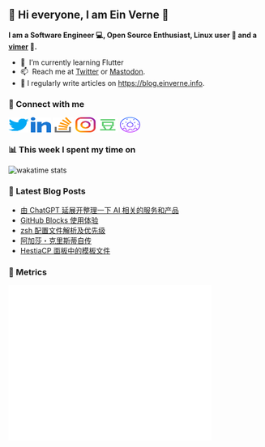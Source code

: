 ## 👋 Hi everyone, I am Ein Verne 👋

**I am a Software Engineer 💻, Open Source Enthusiast, Linux user :penguin: and a [vimer](https://github.com/einverne/dotfiles) :man:.**

- 🌱 &nbsp;I’m currently learning Flutter
- 📫 &nbsp;Reach me at [Twitter](https://twitter.com/einverne) or <a rel="me" href="https://m.einverne.info/@einverne">Mastodon</a>.
- 📝 I regularly write articles on <https://blog.einverne.info>.


### 🔗 Connect with me
<a href="https://twitter.com/einverne" target="_blank"><img align="center" src="images/twitter.svg" alt="twitter einverne" height="30" width="40" /></a>
<a href="https://linkedin.com/in/einverne" target="_blank"><img align="center" src="images/linked-in-alt.svg" alt="linkedin einverne" height="30" width="40" /></a>
<a href="https://stackoverflow.com/users/1820217/einverne" target="_blank"><img align="center" src="images/stack-overflow.svg" alt="stackoverflow einverne" height="30" width="40" /></a>
<a href="https://instagram.com/einverne" target="_blank"><img align="center" src="images/instagram.svg" alt="instagram einverne" height="30" width="40" /></a>
<a href="https://www.douban.com/people/einverne" target="_blank"><img align="center" src="images/douban.svg" alt="douban einverne" height="30" width="40" /></a>
<a href="https://homer.einverne.info" target="_blank"><img align="center" src="images/homer.svg" alt="einverne online services" height="30" width="40" /></a>

### 📊 This week I spent my time on

![wakatime stats](https://github-readme-stats.vercel.app/api/wakatime?username=einverne&api_domain=wakapi.einverne.info&hide_title=true&hide_border=true&langs_count=5&bg_color=00000000&text_color=777&layout=compact)

### 📕 Latest Blog Posts
<!-- BLOG-POST-LIST:START -->
- [由 ChatGPT 延展开整理一下 AI 相关的服务和产品](https://einverne.github.io/post/2023/02/chatgpt-ai-powered-services.html)
- [GitHub Blocks 使用体验](https://einverne.github.io/post/2023/02/github-blocks-usage.html)
- [zsh 配置文件解析及优先级](https://einverne.github.io/post/2023/01/zprofile-zshrc.html)
- [阿加莎・克里斯蒂自传](https://einverne.github.io/post/2023/01/an-autobiography.html)
- [HestiaCP 面板中的模板文件](https://einverne.github.io/post/2023/01/hestiacp-web-template.html)
<!-- BLOG-POST-LIST:END -->

### 👻 Metrics
<img align="left" src="/metrics.base.svg" alt="Metrics" width="400">
